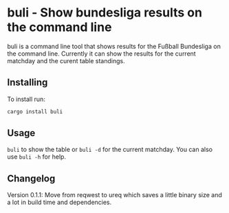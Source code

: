 # buli - Show bundesliga results on the command line

buli is a command line tool that shows results for the Fußball Bundesliga on
the command line. Currently it can show the results for the current matchday
and the curent table standings.

## Installing

To install run:

```sh
cargo install buli
```

## Usage

`buli` to show the table or `buli -d` for the current matchday.
You can also use `buli -h` for help.

## Changelog

Version 0.1.1: Move from reqwest to ureq which saves a little binary size and a
lot in build time and dependencies.
